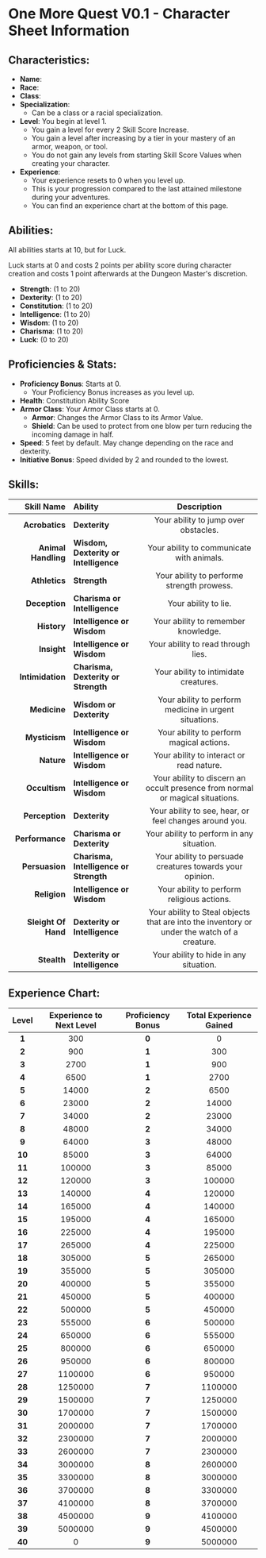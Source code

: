 # **One More Quest V0.1 - Character Sheet Information**

## **Characteristics:**
- **Name**:
- **Race**:
- **Class**:
- **Specialization**:
  - Can be a class or a racial specialization.
- **Level**: You begin at level 1.
  - You gain a level for every 2 Skill Score Increase.
  - You gain a level after increasing by a tier in your mastery of an armor, weapon, or tool.
  - You do not gain any levels from starting Skill Score Values when creating your character.
- **Experience**:
  - Your experience resets to 0 when you level up.
  - This is your progression compared to the last attained milestone during your adventures.
  - You can find an experience chart at the bottom of this page.


## **Abilities:**
All abilities starts at 10, but for Luck.

Luck starts at 0 and costs 2 points per ability score during character creation and costs 1 point afterwards at the Dungeon Master's discretion.

- **Strength**: (1 to 20)
- **Dexterity**: (1 to 20)
- **Constitution**: (1 to 20)
- **Intelligence**: (1 to 20)
- **Wisdom**: (1 to 20)
- **Charisma**: (1 to 20)
- **Luck**: (0 to 20)


## **Proficiencies & Stats:**

- **Proficiency Bonus**: Starts at 0.
  - Your Proficiency Bonus increases as you level up.
- **Health**: Constitution Ability Score
- **Armor Class**: Your Armor Class starts at 0.
  - **Armor**: Changes the Armor Class to its Armor Value.
  - **Shield**: Can be used to protect from one blow per turn reducing the incoming damage in half.
- **Speed**: 5 feet by default. May change depending on the race and dexterity.
- **Initiative Bonus**: Speed divided by 2 and rounded to the lowest.

## **Skills:**

|      **Skill Name** |              **Ability**               |                                       **Description**                                       |
|--------------------:|:---------------------------------------|:-------------------------------------------------------------------------------------------:|
|      **Acrobatics** |             **Dexterity**              |                            Your ability to jump over obstacles.                             |
| **Animal Handling** | **Wisdom, Dexterity or Intelligence**  |                          Your ability to communicate with animals.                          |
|       **Athletics** |              **Strength**              |                         Your ability to performe strength prowess.                          |
|       **Deception** |      **Charisma or Intelligence**      |                                    Your ability to lie.                                     |
|         **History** |       **Intelligence or Wisdom**       |                             Your ability to remember knowledge.                             |
|         **Insight** |       **Intelligence or Wisdom**       |                             Your ability to read through lies.                              |
|    **Intimidation** |  **Charisma, Dexterity or Strength**   |                            Your ability to intimidate creatures.                            |
|        **Medicine** |        **Wisdom or Dexterity**         |                   Your ability to perform medicine in urgent situations.                    |
|       **Mysticism** |       **Intelligence or Wisdom**       |                          Your ability to perform magical actions.                           |
|          **Nature** |       **Intelligence or Wisdom**       |                          Your ability to interact or read nature.                           |
|       **Occultism** |       **Intelligence or Wisdom**       |        Your ability to discern an occult presence from normal or magical situations.        |
|      **Perception** |             **Dexterity**              |                   Your ability to see, hear, or feel changes around you.                    |
|     **Performance** |       **Charisma or Dexterity**        |                          Your ability to perform in any situation.                          |
|      **Persuasion** | **Charisma, Intelligence or Strength** |                  Your ability to persuade creatures towards your opinion.                   |
|        **Religion** |       **Intelligence or Wisdom**       |                         Your ability to perform religious actions.                          |
| **Sleight Of Hand** |     **Dexterity or Intelligence**      | Your ability to Steal objects that are into the inventory or under the watch of a creature. |
|         **Stealth** |     **Dexterity or Intelligence**      |                           Your ability to hide in any situation.                            |


## **Experience Chart:**

| Level  | Experience to Next Level | Proficiency Bonus | Total Experience Gained |
|:------:|:------------------------:|:-----------------:|:-----------------------:|
| **1**  |           300            |       **0**       |            0            |
| **2**  |           900            |       **1**       |           300           |
| **3**  |           2700           |       **1**       |           900           |
| **4**  |           6500           |       **1**       |          2700           |
| **5**  |          14000           |       **2**       |          6500           |
| **6**  |          23000           |       **2**       |          14000          |
| **7**  |          34000           |       **2**       |          23000          |
| **8**  |          48000           |       **2**       |          34000          |
| **9**  |          64000           |       **3**       |          48000          |
| **10** |          85000           |       **3**       |          64000          |
| **11** |          100000          |       **3**       |          85000          |
| **12** |          120000          |       **3**       |         100000          |
| **13** |          140000          |       **4**       |         120000          |
| **14** |          165000          |       **4**       |         140000          |
| **15** |          195000          |       **4**       |         165000          |
| **16** |          225000          |       **4**       |         195000          |
| **17** |          265000          |       **4**       |         225000          |
| **18** |          305000          |       **5**       |         265000          |
| **19** |          355000          |       **5**       |         305000          |
| **20** |          400000          |       **5**       |         355000          |
| **21** |          450000          |       **5**       |         400000          |
| **22** |          500000          |       **5**       |         450000          |
| **23** |          555000          |       **6**       |         500000          |
| **24** |          650000          |       **6**       |         555000          |
| **25** |          800000          |       **6**       |         650000          |
| **26** |          950000          |       **6**       |         800000          |
| **27** |         1100000          |       **6**       |         950000          |
| **28** |         1250000          |       **7**       |         1100000         |
| **29** |         1500000          |       **7**       |         1250000         |
| **30** |         1700000          |       **7**       |         1500000         |
| **31** |         2000000          |       **7**       |         1700000         |
| **32** |         2300000          |       **7**       |         2000000         |
| **33** |         2600000          |       **7**       |         2300000         |
| **34** |         3000000          |       **8**       |         2600000         |
| **35** |         3300000          |       **8**       |         3000000         |
| **36** |         3700000          |       **8**       |         3300000         |
| **37** |         4100000          |       **8**       |         3700000         |
| **38** |         4500000          |       **9**       |         4100000         |
| **39** |         5000000          |       **9**       |         4500000         |
| **40** |            0             |       **9**       |         5000000         |
